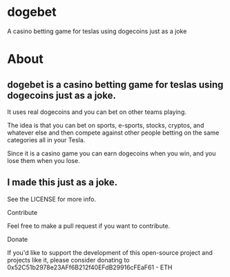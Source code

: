 # dogebet
A casino betting game for teslas using dogecoins just as a joke

# About

dogebet is a casino betting game for teslas using dogecoins just as a joke.
---

It uses real dogecoins and you can bet on other teams playing.

The idea is that you can bet on sports, e-sports, stocks, cryptos, and whatever else and then compete against other people betting on the same categories all in your Tesla.

Since it is a casino game you can earn dogecoins when you win, and you lose them when you lose.

I made this just as a joke.
---
See the LICENSE for more info.

Contribute

Feel free to make a pull request if you want to contribute.

Donate

If you'd like to support the development of this open-source project and projects like it, please consider donating to
0x52C51b2978e23AFf6B212f40EFdB29916cFEaF61 - ETH
